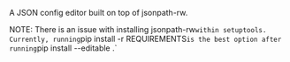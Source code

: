 A JSON config editor built on top of jsonpath-rw.

NOTE: There is an issue with installing jsonpath-rw` within setuptools. Currently, running `pip install -r REQUIREMENTS` is the best option after running `pip install --editable .`

